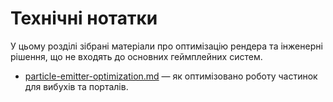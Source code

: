 # Технічні нотатки

У цьому розділі зібрані матеріали про оптимізацію рендера та інженерні рішення, що не входять до основних геймплейних систем.

- [particle-emitter-optimization.md](particle-emitter-optimization.md) — як оптимізовано роботу частинок для вибухів та порталів.

